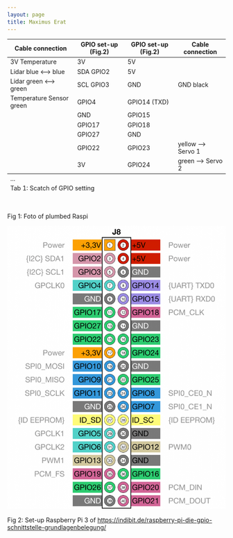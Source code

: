 ```yaml
---
layout: page
title: Maximus Erat
---
```


<div class="row 200%">
	<div class="6u 12u$(medium)">
        <div class="table-wrapper">
				<table class="alt">
					<thead>
						<tr>
							<th>Cable connection</th>
							<th>GPIO set-up (Fig.2)</th>
              <th>GPIO set-up (Fig.2)</th>
              <th>Cable connection</th>
						</tr>
					</thead>
					<tbody>
                        <tr>
							<td>3V Temperature</td>
							<td>3V</td>
                            <td>5V</td>
                            <td>   </td>
						</tr>
						<tr>
							<td>Lidar blue <--> blue </td>
							<td>SDA GPIO2</td>
							<td>5V</td>
                            <td></td>
						</tr>
						<tr>
							<td>Lidar green <--> green </td>
							<td>SCL GPIO3</td>
							<td>GND</td>
                            <td>GND black</td>
						</tr>
						<tr>
							<td>Temperature Sensor green</td>
							<td>GPIO4</td>
							<td>GPIO14 (TXD)</td>
                            <td>   </td>
						</tr>
						<tr>
							<td>   </td>
							<td>GND</td>
                            <td>GPIO15</td>
							<td>   </td>
						</tr>
						<tr>
							<td></td>
							<td>GPIO17</td>
							<td>GPIO18</td>
                            <td>   </td>
						</tr>
                        <tr>
                            <td>   </td>
							<td>GPIO27</td>
                            <td>GND</td>
							<td>   </td>
                        </tr>
                        <tr>
                            <td>   </td>
							<td>GPIO22</td>
                            <td>GPIO23</td>
							<td>yellow --> Servo 1</td>
                        </tr>
                        <tr>
                            <td>   </td>
							<td>3V</td>
                            <td>GPIO24</td>
							<td>green --> Servo 2</td>
                        </tr>
					</tbody>
                    <tfoot>
                        <td colspan="4">Tab 1: Scatch of GPIO setting</td>
					</tfoot>
					<tfoot>
                        <td colspan="4">...</td>
                    </tfoot>
				</table>     
    </div>
    <span class="image fit">
            <img src="" alt="" /></span>
            <p> Fig 1: Foto of plumbed Raspi </p>
</div>
    <div class="6u$ 12u$(medium)">
        <span class="image fit">
            <img src="assets/images/RaspberryPiGPIOBelegung-789x1024.png" alt="" /></span>
            <p> Fig 2: Set-up Raspberry Pi 3 of <a href="https://indibit.de/raspberry-pi-die-gpio-schnittstelle-grundlagenbelegung/">https://indibit.de/raspberry-pi-die-gpio-schnittstelle-grundlagenbelegung/</a></p>
</div>
